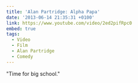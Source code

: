 ```yaml
---
title: 'Alan Partridge: Alpha Papa'
date: '2013-06-14 21:35:31 +0100'
link: https://www.youtube.com/video/2ed2pifRpc0
embed: true
tags:
  - Video
  - Film
  - Alan Partridge
  - Comedy
---
```

"Time for big school."
